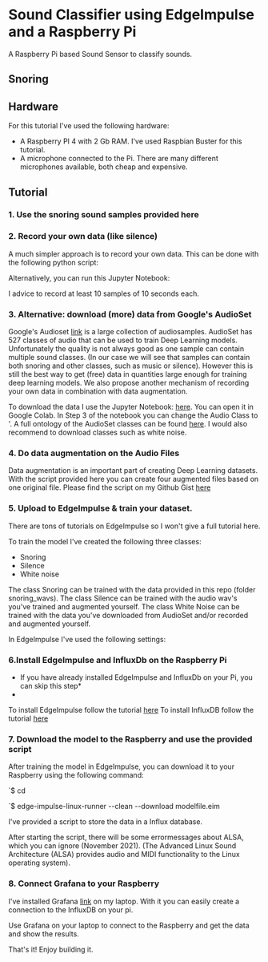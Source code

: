 # Sound Classifier using EdgeImpulse and a Raspberry Pi
A Raspberry Pi based Sound Sensor to classify sounds. 


## Snoring

## Hardware
For this tutorial I've used the following hardware:
- A Raspberry PI 4 with 2 Gb RAM. I've used Raspbian Buster for this tutorial.
- A microphone connected to the Pi. There are many different microphones available, both cheap and expensive. 

## Tutorial

### 1. Use the snoring sound samples provided here 

### 2. Record your own data (like silence)

A much simpler approach is to record your own data. This can be done with the following python script:

Alternatively, you can run this Jupyter Notebook:

I advice to record at least 10 samples of 10 seconds each.

### 3. Alternative: download (more) data from Google's AudioSet
Google's Audioset [link](https://research.google.com/audioset/index.html) is a large collection of audiosamples. AudioSet has 527 classes of audio that can be used to train Deep Learning models. Unfortunately the quality is not always good as one sample can contain multiple sound classes. (In our case we will see that samples can contain both snoring and other classes, such as music or silence). However this is still the best way to get (free) data in quantities large enough for training deep learning models. We also propose another mechanism of recording your own data in combination with data augmentation.     

To download the data I use the Jupyter Notebook: [here](https://github.com/aoifemcdonagh/audioset-processing/blob/master/demo.ipynb). You can open it in Google Colab. In Step 3 of the notebook you can change the Audio Class to '. A full ontology of the AudioSet classes can be found [here](https://research.google.com/audioset/ontology/index.html). I would also recommend to download classes such as white noise.  

### 4. Do data augmentation on the Audio Files
Data augmentation is an important part of creating Deep Learning datasets. With the script provided here you can create four augmented files based on one original file. 
Please find the script on my Github Gist [here](https://gist.github.com/MichielBbal/15b9081d41f858c3dcd2c4307e401f58#file-audio_data_augmentation-py)

### 5. Upload to EdgeImpulse & train your dataset. 

There are tons of tutorials on EdgeImpulse so I won't give a full tutorial here.

To train the model I've created the following three classes:
- Snoring
- Silence
- White noise

The class Snoring can be trained with the data provided in this repo (folder snoring_wavs).
The class Silence can be trained with the audio wav's you've trained and augmented yourself. 
The class White Noise can be trained with the data you've downloaded from AudioSet and/or recorded and augmented yourself.
 
In EdgeImpulse I've used the following settings:


### 6.Install EdgeImpulse and InfluxDb on the Raspberry Pi
* If you have already installed EdgeImpulse and InfluxDb on your Pi, you can skip this step*
* 
To install EdgeImpulse follow the tutorial [here](https://docs.edgeimpulse.com/docs/edge-impulse-for-linux)
To install InfluxDB follow the tutorial [here](https://simonhearne.com/2020/pi-influx-grafana/) 


### 7. Download the model to the Raspberry and use the provided script 

After training the model in EdgeImpulse, you can download it to your Raspberry using the following command:

`$ cd <to directory>

`$ edge-impulse-linux-runner --clean --download modelfile.eim

I've provided a script to store the data in a Influx database.

After starting the script, there will be some errormessages about ALSA, which you can ignore (November 2021). (The Advanced Linux Sound Architecture (ALSA) provides audio and MIDI functionality to the Linux operating system). 

### 8. Connect Grafana to your Raspberry
I've installed Grafana [link](https://grafana.com/) on my laptop. With it you can easily create a connection to the InfluxDB on your pi. 

Use Grafana on your laptop to connect to the Raspberry and get the data and show the results. 

That's it! Enjoy building it. 


